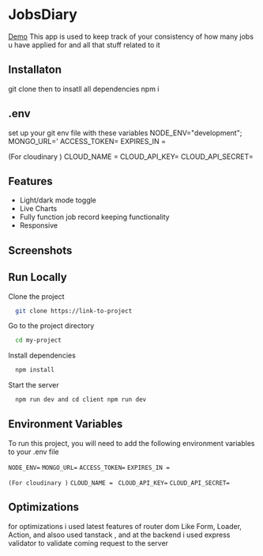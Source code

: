 <h1>JobsDiary</h1>
 <a href="https://job-find-mern.vercel.app/">Demo</a>
This app is used to keep track of your consistency of how many jobs u have applied for and all that stuff related to it 




## Installaton
git clone <url repo>
then to insatll all dependencies
npm i 


## .env
set up your git env file with these variables
NODE_ENV="development";
MONGO_URL='
ACCESS_TOKEN=
EXPIRES_IN =

(For cloudinary )
CLOUD_NAME = 
CLOUD_API_KEY=
CLOUD_API_SECRET=
## Features

- Light/dark mode toggle
- Live Charts 
- Fully function job record keeping functionality 
- Responsive



## Screenshots




## Run Locally

Clone the project

```bash
  git clone https://link-to-project
```

Go to the project directory

```bash
  cd my-project
```

Install dependencies

```bash
  npm install
```

Start the server

```bash
  npm run dev and cd client npm run dev
```


## Environment Variables

To run this project, you will need to add the following environment variables to your .env file

`NODE_ENV=`
`MONGO_URL=`
`ACCESS_TOKEN=`
`EXPIRES_IN =`

`(For cloudinary )`
`CLOUD_NAME = `
`CLOUD_API_KEY=`
`CLOUD_API_SECRET=`


## Optimizations

for optimizations i used latest features of router dom Like Form, Loader, Action, and alsoo used tanstack , and at the backend i used express validator to validate coming request to the server

